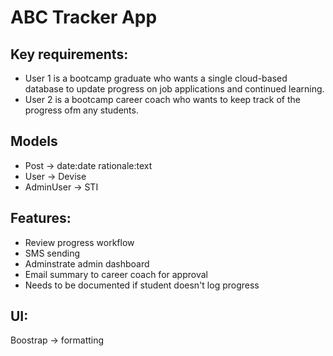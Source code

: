 # ABC Tracker App

## Key requirements:
- User 1 is a bootcamp graduate who wants a single cloud-based database to update progress on job applications and continued learning. 
- User 2 is a bootcamp career coach who wants to keep track of the progress ofm any students.

## Models
- Post -> date:date rationale:text
- User -> Devise
- AdminUser -> STI

## Features:
- Review progress workflow
- SMS sending
- Adminstrate admin dashboard
- Email summary to career coach for approval
- Needs to be documented if student doesn't log progress

## UI:
Boostrap -> formatting
